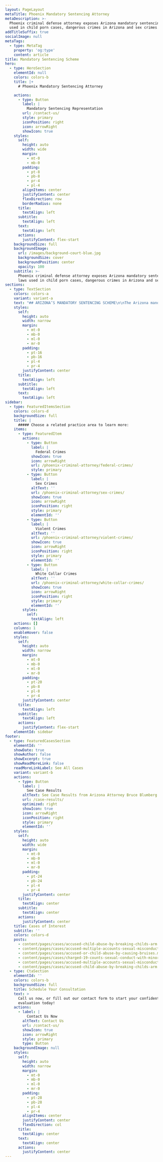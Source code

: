 ```yaml
---
layout: PageLayout
metaTitle: Phoenix Mandatory Sentencing Attorney
metaDescription: >-
  Phoenix criminal defense attorney exposes Arizona mandatory sentencing laws
  used in child porn cases, dangerous crimes in Arizona and sex crimes.
addTitleSuffix: true
socialImage: null
metaTags:
  - type: MetaTag
    property: 'og:type'
    content: article
title: Mandatory Sentencing Scheme
hero:
  - type: HeroSection
    elementId: null
    colors: colors-b
    title: |+
      # Phoenix Mandatory Sentencing Attorney

    actions:
      - type: Button
        label: |
          Mandatory Sentencing Representation
        url: /contact-us/
        style: primary
        iconPosition: right
        icon: arrowRight
        showIcon: true
    styles:
      self:
        height: auto
        width: wide
        margin:
          - mt-0
          - mb-0
        padding:
          - pt-8
          - pb-8
          - pr-4
          - pl-4
        alignItems: center
        justifyContent: center
        flexDirection: row
        borderRadius: none
      title:
        textAlign: left
      subtitle:
        textAlign: left
      text:
        textAlign: left
      actions:
        justifyContent: flex-start
    backgroundSize: full
    backgroundImage:
      url: /images/background-court-blue.jpg
      backgroundSize: cover
      backgroundPosition: center
      opacity: 100
    subtitle: >-
      Phoenix criminal defense attorney exposes Arizona mandatory sentencing
      laws used in child porn cases, dangerous crimes in Arizona and sex crimes.
sections:
  - type: TextSection
    colors: colors-a
    variant: variant-a
    text: "## ARIZONA’S MANDATORY SENTENCING SCHEME\n\nThe Arizona mandatory sentencing scheme provides for the Court what is known as a presumptive term in prison. That term is what is normally presumed to be the appropriate sentence; however, that sentence can be reduced by a demonstration of mitigating circumstances, or, in fact, increased by a prosecutor’s showing of certain aggravating circumstances.\n\nIn 1978, the Legislature passed mandatory sentencing laws, which require mandatory prison for all persons found guilty of a felony offense if they had a prior felony conviction.\n\nSecond, Arizona’s mandatory sentencing laws provide for mandatory prison for all persons, including first time felons, to be sentenced to prison if found guilty of certain “dangerous crimes”. Contained within the definition of “dangerous crimes” are those crimes utilizing a [deadly weapon or dangerous instrument](/blog/what-is-considered-a-deadly-weapon-in-arizona/), including guns, knives, automobiles and any instrument intended to be used as a weapon, either in its design or at the time it was used. These dangerous offenses are generally charged as Aggravated Assaults, Armed Robberies and Kidnappings.\n\nThird, and perhaps the most egregious area of mandatory sentencing involves that of sex crimes and “dangerous crimes against children“. The crime of sexual assault, commonly known as rape, carries a mandatory minimum of 5 years, a presumptive term of 7 years and a maximum of 14 years in prison. The term of imprisonment is commonly known as “flat time”, which means that one must serve this sentence day for day with no early release. However, the most severe portion of the mandatory sentencing laws concerns “dangerous crimes against children”. A person convicted of Child Molestation, which includes direct or in-direct touching of the genitalia (including over the clothing) is required to serve a flat time sentence with a minimum of 10 years, a presumptive term of 17 years, and a maximum of 24 years in prison with no early release. Sexual conduct with a minor, which requires some sexual act or “penetration”, is required to serve a minimum of 13 years, a presumptive of 20 years, and a maximum of 27 flat years in prison with no early release.\n\nThis information is simply a general overview of the sentencing scheme and individual matters can actually become quite complex depending upon the facts of any particular alleged crime, or by the fact that the prosecutor’s office could charge multiple crimes in the same indictment, which may impact the formulation of the sentencing results. The sentencing scheme in Arizona is far more complicated than the simple explanation you have read about here and one who is faced with being convicted of criminal offenses in Arizona needs an experienced, professional criminal defense attorney to traverse the challenges inherent in this system.\n\nAdditionally, the Federal sentencing system is very complicated. In 1984 the United States Congress passed the Federal Sentencing Act, which provided for a complicated set of formulas resulting in a sentencing guideline for the United States District Court when faced with a defendant who has either pled guilty or been found guilty at trial of Federal offenses. Simply stated, the Federal sentencing guidelines provide mathematical formulas for determining a category for each defendant. In turn, the category sets forth the range of months which the guidelines recommend. Certain factors permit additions or subtractions from the range of sentencing if they are factually present. Finally, there are reasons set forth in the sentencing code to permit a United States District Judge to depart from the sentencing guidelines, either downward or upward, when determining the sentence for a particular defendant.\n\nIf you have been charged with a felony that could subject you to the Arizona Mandatory Sentencing Laws, or Federal Sentencing Guidelines, your\_**Phoenix Mandatory Sentencing Attorney**\_must have the experience it takes to challenge the State’s or Federal Government’s evidence against you.\n\nCall Bruce Blumberg is a Board-Certified Specialist in Criminal Law at Blumberg & Associates today.\n"
    styles:
      self:
        height: auto
        width: narrow
        margin:
          - mt-0
          - mb-0
          - ml-0
          - mr-0
        padding:
          - pt-16
          - pb-16
          - pl-4
          - pr-4
        justifyContent: center
      title:
        textAlign: left
      subtitle:
        textAlign: left
      text:
        textAlign: left
sidebar:
  - type: FeaturedItemsSection
    colors: colors-d
    backgroundSize: full
    title: |
      ##### Choose a related practice area to learn more:
    items:
      - type: FeaturedItem
        actions:
          - type: Button
            label: |
              Federal Crimes
            showIcon: true
            icon: arrowRight
            url: /phoenix-criminal-attorney/federal-crimes/
            style: primary
          - type: Button
            label: |
              Sex Crimes
            altText: ''
            url: /phoenix-criminal-attorney/sex-crimes/
            showIcon: true
            icon: arrowRight
            iconPosition: right
            style: primary
            elementId: ''
          - type: Button
            label: |
              Violent Crimes
            altText: ''
            url: /phoenix-criminal-attorney/violent-crimes/
            showIcon: true
            icon: arrowRight
            iconPosition: right
            style: primary
            elementId: ''
          - type: Button
            label: |
              White Collar Crimes
            altText: ''
            url: /phoenix-criminal-attorney/white-collar-crimes/
            showIcon: true
            icon: arrowRight
            iconPosition: right
            style: primary
            elementId: ''
        styles:
          self:
            textAlign: left
    actions: []
    columns: 1
    enableHover: false
    styles:
      self:
        height: auto
        width: narrow
        margin:
          - mt-0
          - mb-0
          - ml-0
          - mr-0
        padding:
          - pt-20
          - pb-8
          - pl-8
          - pr-4
        justifyContent: center
      title:
        textAlign: left
      subtitle:
        textAlign: left
      actions:
        justifyContent: flex-start
    elementId: sidebar
footer:
  - type: FeaturedCasesSection
    elementId: ''
    showDate: true
    showAuthor: false
    showExcerpt: true
    showReadMoreLink: false
    readMoreLinkLabel: See All Cases
    variant: variant-b
    actions:
      - type: Button
        label: |
          See Case Results
        altText: See Case Results from Arizona Attorney Bruce Blumberg.
        url: /case-results/
        optimized: right
        showIcon: true
        icon: arrowRight
        iconPosition: right
        style: primary
        elementId: ''
    styles:
      self:
        height: auto
        width: wide
        margin:
          - mt-0
          - mb-0
          - ml-0
          - mr-0
        padding:
          - pt-24
          - pb-24
          - pl-4
          - pr-4
        justifyContent: center
      title:
        textAlign: center
      subtitle:
        textAlign: center
      actions:
        justifyContent: center
    title: Cases of Interest
    subtitle: ''
    colors: colors-d
    posts:
      - content/pages/cases/accused-child-abuse-by-breaking-childs-arm.md
      - content/pages/cases/accused-multiple-accounts-sexual-misconduct.md
      - content/pages/cases/accused-or-child-abuse-by-causing-bruises.md
      - content/pages/cases/charged-19-counts-sexual-conduct-with-minor.md
      - content/pages/cases/accused-multiple-accounts-sexual-misconduct.md
      - content/pages/cases/accused-child-abuse-by-breaking-childs-arm.md
  - type: CtaSection
    elementId: ''
    colors: colors-b
    backgroundSize: full
    title: Schedule Your Consultation
    text: >
      Call us now, or fill out our contact form to start your confidential case
      evaluation today!
    actions:
      - label: |
          Contact Us Now
        altText: Contact Us
        url: /contact-us/
        showIcon: true
        icon: arrowRight
        style: primary
        type: Button
    backgroundImage: null
    styles:
      self:
        height: auto
        width: narrow
        margin:
          - mt-0
          - mb-0
          - ml-0
          - mr-0
        padding:
          - pt-28
          - pb-28
          - pl-4
          - pr-4
        alignItems: center
        justifyContent: center
        flexDirection: col
      title:
        textAlign: center
      text:
        textAlign: center
      actions:
        justifyContent: center
---
```

